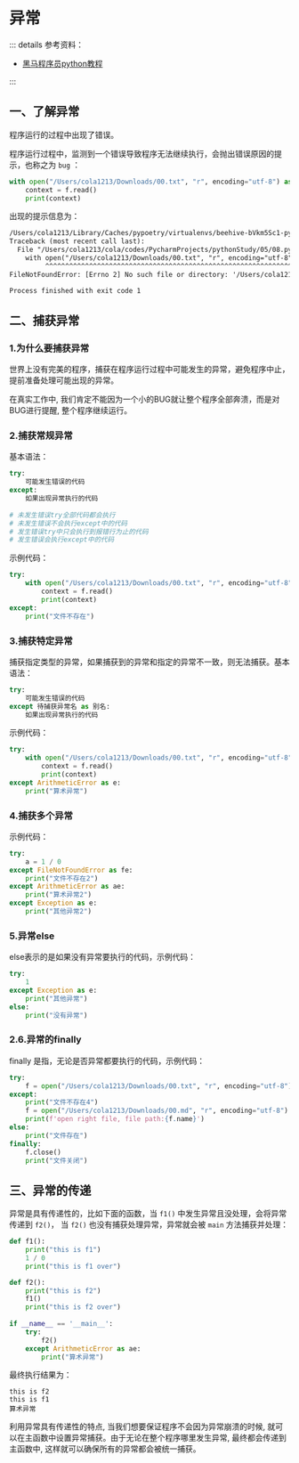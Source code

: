 # 异常

::: details 参考资料：

- [黑马程序员python教程](https://www.bilibili.com/video/BV1qW4y1a7fU)

:::

## 一、了解异常

程序运行的过程中出现了错误。

程序运行过程中，监测到一个错误导致程序无法继续执行，会抛出错误原因的提示，也称之为 `bug` ：

````python
with open("/Users/cola1213/Downloads/00.txt", "r", encoding="utf-8") as f:
    context = f.read()
    print(context)
````

出现的提示信息为：

````txt
/Users/cola1213/Library/Caches/pypoetry/virtualenvs/beehive-bVkm5Sc1-py3.12/bin/python /Users/cola1213/cola/codes/PycharmProjects/pythonStudy/05/08.py 
Traceback (most recent call last):
  File "/Users/cola1213/cola/codes/PycharmProjects/pythonStudy/05/08.py", line 4, in <module>
    with open("/Users/cola1213/Downloads/00.txt", "r", encoding="utf-8") as f:
         ^^^^^^^^^^^^^^^^^^^^^^^^^^^^^^^^^^^^^^^^^^^^^^^^^^^^^^^^^^^^^^^
FileNotFoundError: [Errno 2] No such file or directory: '/Users/cola1213/Downloads/00.txt'

Process finished with exit code 1
````

## 二、捕获异常

### 1.为什么要捕获异常

世界上没有完美的程序，捕获在程序运行过程中可能发生的异常，避免程序中止，提前准备处理可能出现的异常。

在真实工作中, 我们肯定不能因为一个小的BUG就让整个程序全部奔溃，而是对BUG进行提醒, 整个程序继续运行。

### 2.捕获常规异常

基本语法：

````python
try:
    可能发生错误的代码
except:
    如果出现异常执行的代码
    
# 未发生错误try全部代码都会执行
# 未发生错误不会执行except中的代码
# 发生错误try中只会执行到报错行为止的代码
# 发生错误会执行except中的代码
````

示例代码：

````python
try:
    with open("/Users/cola1213/Downloads/00.txt", "r", encoding="utf-8") as f:
        context = f.read()
        print(context)
except:
    print("文件不存在")
````

### 3.捕获特定异常

捕获指定类型的异常，如果捕获到的异常和指定的异常不一致，则无法捕获。基本语法：

````python
try:
    可能发生错误的代码
except 待捕获异常名 as 别名:
    如果出现异常执行的代码
````

示例代码：

````python
try:
    with open("/Users/cola1213/Downloads/00.txt", "r", encoding="utf-8") as f:
        context = f.read()
        print(context)
except ArithmeticError as e:
    print("算术异常")
````

### 4.捕获多个异常

示例代码：

````python
try:
    a = 1 / 0
except FileNotFoundError as fe:
    print("文件不存在2")
except ArithmeticError as ae:
    print("算术异常2")
except Exception as e:
    print("其他异常2")
````

### 5.异常else

else表示的是如果没有异常要执行的代码，示例代码：

````python
try:
    1
except Exception as e:
    print("其他异常")
else:
    print("没有异常")
````

### 2.6.异常的finally

finally 是指，无论是否异常都要执行的代码，示例代码：

````python
try:
    f = open("/Users/cola1213/Downloads/00.txt", "r", encoding="utf-8")
except:
    print("文件不存在4")
    f = open("/Users/cola1213/Downloads/00.md", "r", encoding="utf-8")
    print(f'open right file, file path:{f.name}')
else:
    print("文件存在")
finally:
    f.close()
    print("文件关闭")
````

## 三、异常的传递

异常是具有传递性的，比如下面的函数，当 `f1()` 中发生异常且没处理，会将异常传递到 `f2()`， 当 `f2()` 也没有捕获处理异常，异常就会被 `main` 方法捕获并处理：

````python
def f1():
    print("this is f1")
    1 / 0
    print("this is f1 over")

def f2():
    print("this is f2")
    f1()
    print("this is f2 over")
    
if __name__ == '__main__':
    try:
        f2()
    except ArithmeticError as ae:
        print("算术异常")
````

最终执行结果为：

````text
this is f2
this is f1
算术异常
````

利用异常具有传递性的特点, 当我们想要保证程序不会因为异常崩溃的时候, 就可以在主函数中设置异常捕获。由于无论在整个程序哪里发生异常, 最终都会传递到主函数中, 这样就可以确保所有的异常都会被统一捕获。
